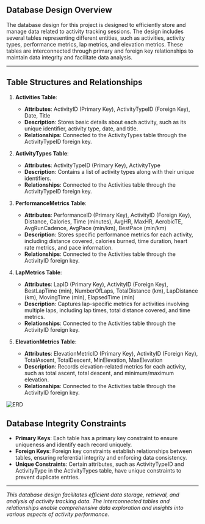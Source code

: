 ## Database Design Overview

The database design for this project is designed to efficiently store and manage data related to activity tracking sessions. The design includes several tables representing different entities, such as activities, activity types, performance metrics, lap metrics, and elevation metrics. These tables are interconnected through primary and foreign key relationships to maintain data integrity and facilitate data analysis.

---

## Table Structures and Relationships

1. **Activities Table**:
   - **Attributes**: ActivityID (Primary Key), ActivityTypeID (Foreign Key), Date, Title
   - **Description**: Stores basic details about each activity, such as its unique identifier, activity type, date, and title.
   - **Relationships**: Connected to the ActivityTypes table through the ActivityTypeID foreign key.

2. **ActivityTypes Table**:
   - **Attributes**: ActivityTypeID (Primary Key), ActivityType
   - **Description**: Contains a list of activity types along with their unique identifiers.
   - **Relationships**: Connected to the Activities table through the ActivityTypeID foreign key.

3. **PerformanceMetrics Table**:
   - **Attributes**: PerformanceID (Primary Key), ActivityID (Foreign Key), Distance, Calories, Time (minutes), AvgHR, MaxHR, AerobicTE, AvgRunCadence, AvgPace (min/km), BestPace (min/km)
   - **Description**: Stores specific performance metrics for each activity, including distance covered, calories burned, time duration, heart rate metrics, and pace information.
   - **Relationships**: Connected to the Activities table through the ActivityID foreign key.

4. **LapMetrics Table**:
   - **Attributes**: LapID (Primary Key), ActivityID (Foreign Key), BestLapTime (min), NumberOfLaps, TotalDistance (km), LapDistance (km), MovingTime (min), ElapsedTime (min)
   - **Description**: Captures lap-specific metrics for activities involving multiple laps, including lap times, total distance covered, and time metrics.
   - **Relationships**: Connected to the Activities table through the ActivityID foreign key.

5. **ElevationMetrics Table**:
   - **Attributes**: ElevationMetricID (Primary Key), ActivityID (Foreign Key), TotalAscent, TotalDescent, MinElevation, MaxElevation
   - **Description**: Records elevation-related metrics for each activity, such as total ascent, total descent, and minimum/maximum elevation.
   - **Relationships**: Connected to the Activities table through the ActivityID foreign key.

![ERD](erd.png)

## Database Integrity Constraints

- **Primary Keys**: Each table has a primary key constraint to ensure uniqueness and identify each record uniquely.
- **Foreign Keys**: Foreign key constraints establish relationships between tables, ensuring referential integrity and enforcing data consistency.
- **Unique Constraints**: Certain attributes, such as ActivityTypeID and ActivityType in the ActivityTypes table, have unique constraints to prevent duplicate entries.

---

*This database design facilitates efficient data storage, retrieval, and analysis of activity tracking data. The interconnected tables and relationships enable comprehensive data exploration and insights into various aspects of activity performance.*


